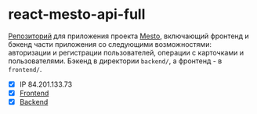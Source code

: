 # react-mesto-api-full
[Репозиторий](https://github.com/auroraptor/react-mesto-api-full) для приложения проекта [Mesto](https://auro.nomoredomains.icu), включающий фронтенд и бэкенд части приложения со следующими возможностями: авторизации и регистрации пользователей, операции с карточками и пользователями. Бэкенд в директории `backend/`, а фронтенд - в `frontend/`. 

- [x] IP 84.201.133.73
- [x] [Frontend](https://auro.nomoredomains.icu)
- [x] [Backend](https://api.auro.nomoredomains.icu)